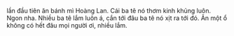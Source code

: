 lần đầu tiên ăn bánh mì Hoàng Lan. Cái ba tê nó thơm kinh khủng luôn. Ngon nha. Nhiều ba tê lắm luôn á, cắn tới đâu ba tê nó xịt ra tới đó. Ăn một ổ không có hết đâu mọi người ơi, nhiều lắm.